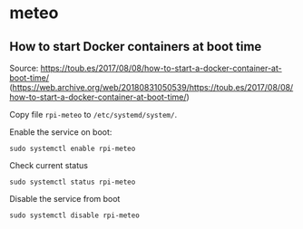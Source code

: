 # meteo

## How to start Docker containers at boot time

Source: https://toub.es/2017/08/08/how-to-start-a-docker-container-at-boot-time/ (https://web.archive.org/web/20180831050539/https://toub.es/2017/08/08/how-to-start-a-docker-container-at-boot-time/) 

Copy file `rpi-meteo` to `/etc/systemd/system/`.

Enable the service on boot:

```
sudo systemctl enable rpi-meteo
```

Check current status

```
sudo systemctl status rpi-meteo
```

Disable the service from boot

```
sudo systemctl disable rpi-meteo
```
